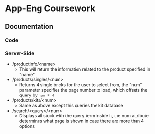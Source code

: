 # App-Eng Coursework

## Documentation

### Code

### Server-Side

* /productinfo/\<name>
     * This will return the information related to the product specified in "name"
* /products/singles/\<num>
    * Returns 4 single bricks for the user to select from, the "num" parameter specifies the page number to load, which offsets the query by ```num * 4```
* /products/kits/\<num>
    * Same as above except this queries the kit database
* /search/\<query>/\<num>
    * Displays all stock with the query term inside it, the num attribute determines what page is shown in case there are more than 4 options


